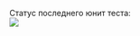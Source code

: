 Статус последнего юнит теста:<br>
<img src="https://github.com/egabcd/dev0303./workflows/CI-Dictionary-unit-test/badge.svg?branch=master"></br>
